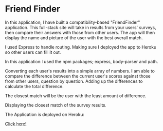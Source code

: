 # Friend Finder

In this application, I have built a compatibility-based "FriendFinder" application. This full-stack site will take in results from your users' surveys, then compare their answers with those from other users. The app will then display the name and picture of the user with the best overall match.

I used Express to handle routing. Making sure I deployed the app to Heroku so other users can fill it out.

In this application I used the npm packages; express, body-parser and path.

Converting each user's results into a simple array of numbers. I am able to compare the difference between the current user's scores against those from other users, question by question. Adding up the differences to calculate the total difference.

The closest match will be the user with the least amount of difference.

Displaying the closest match of the survey results.

The Application is deployed on Heroku:

[Click here!](https://friend-finder52.herokuapp.com/)
